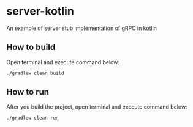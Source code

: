 # server-kotlin

An example of server stub implementation of gRPC in kotlin

## How to build

Open terminal and execute command below:

```
./gradlew clean build
```

## How to run

After you build the project, open terminal and execute command below:

```
./gradlew clean run
```
